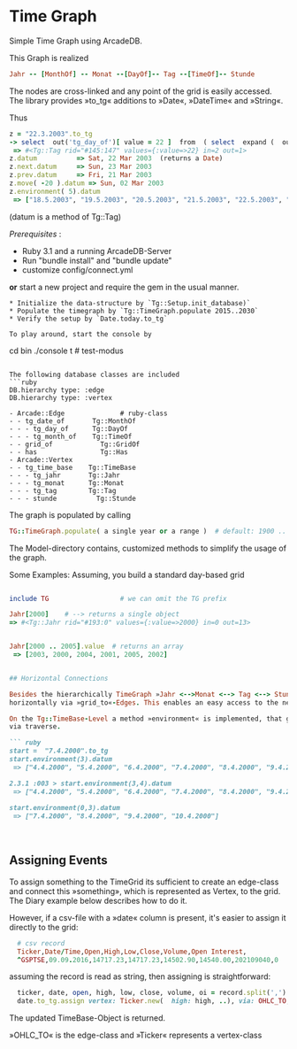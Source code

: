 # Time Graph 

Simple Time Graph using ArcadeDB. 

This Graph is realized

```ruby
Jahr -- [MonthOf] -- Monat --[DayOf]-- Tag --[TimeOf]-- Stunde
```
The nodes are cross-linked and any point of the grid is easily accessed.  
The library provides »to_tg« additions to »Date«, »DateTime« and »String«. 

Thus

```ruby
z = "22.3.2003".to_tg
-> select  out('tg_day_of')[ value = 22 ]  from  ( select  expand (  out('tg_month_of')[ value = 3 ]  ) from  ( select from tg_jahr where value = 2003  )   )
 => #<Tg::Tag rid="#145:147" values={:value=>22} in=2 out=1>
z.datum          => Sat, 22 Mar 2003  (returns a Date)
z.next.datum     => Sun, 23 Mar 2003
z.prev.datum     => Fri, 21 Mar 2003
z.move( -20 ).datum => Sun, 02 Mar 2003 
z.environment( 5).datum
 => ["18.5.2003", "19.5.2003", "20.5.2003", "21.5.2003", "22.5.2003", "23.5.2003", "24.5.2003", "25.5.2003", "26.5.2003", "27.5.2003", "28.5.2003"] 


```
(datum is a method of Tg::Tag)

*Prerequisites* : 
* Ruby 3.1  and a running ArcadeDB-Server
* Run "bundle install" and "bundle update"
* customize config/connect.yml

**or** start a new project and require the gem in the usual manner.

```
* Initialize the data-structure by `Tg::Setup.init_database)`
* Populate the timegraph by `Tg::TimeGraph.populate 2015..2030`
* Verify the setup by `Date.today.to_tg`

To play around, start the console by
```
  cd bin
  ./console t  # test-modus
```

The following database classes are included
```ruby
DB.hierarchy type: :edge 
DB.hierarchy type: :vertex 

- Arcade::Edge				# ruby-class
- - tg_date_of       Tg::MonthOf
- - - tg_day_of      Tg::DayOf
- - - tg_month_of    Tg::TimeOf
- - grid_of		       Tg::GridOf
- - has    		       Tg::Has
- Arcade::Vertex 
- - tg_time_base    Tg::TimeBase
- - - tg_jahr       Tg::Jahr
- - - tg_monat      Tg::Monat
- - - tg_tag        Tg::Tag
- - - stunde	      Tg::Stunde
```

The graph is populated by calling 

```ruby
TG::TimeGraph.populate( a single year or a range )  # default: 1900 .. 2050
```


The Model-directory contains, customized methods to simplify the usage of the graph.

Some Examples:
Assuming, you build a standard day-based grid

```ruby

include TG					# we can omit the TG prefix

Jahr[2000]    # --> returns a single object
=> #<Tg::Jahr rid="#193:0" values={:value=>2000} in=0 out=13> 


Jahr[2000 .. 2005].value  # returns an array
 => [2003, 2000, 2004, 2001, 2005, 2002] 


## Horizontal Connections

Besides the hierarchically TimeGraph »Jahr <-->Monat <--> Tag <--> Stunde«  the Vertices are connected
horizontally via »grid_to«-Edges. This enables an easy access to the neighbours.

On the Tg::TimeBase-Level a method »environment« is implemented, that gathers the adjacent vertices 
via traverse.

``` ruby
start =  "7.4.2000".to_tg
start.environment(3).datum
 => ["4.4.2000", "5.4.2000", "6.4.2000", "7.4.2000", "8.4.2000", "9.4.2000", "10.4.2000"] 

2.3.1 :003 > start.environment(3,4).datum
 => ["4.4.2000", "5.4.2000", "6.4.2000", "7.4.2000", "8.4.2000", "9.4.2000", "10.4.2000", "11.4.2000"] 
 
start.environment(0,3).datum
 => ["7.4.2000", "8.4.2000", "9.4.2000", "10.4.2000"] 
 
 
```

## Assigning Events

To assign something to the TimeGrid its sufficient to create an edge-class and connect this »something», 
which is represented as Vertex, to the grid. The Diary example below describes how to do it.

However, if a csv-file  with a »date« column is present, it's easier to assign it directly 
to the grid:

``` ruby
  # csv record 
  Ticker,Date/Time,Open,High,Low,Close,Volume,Open Interest,
  ^GSPTSE,09.09.2016,14717.23,14717.23,14502.90,14540.00,202109040,0
```
assuming the record is read as string, then assigning is straightforward:
``` ruby
  ticker, date, open, high, low, close, volume, oi = record.split(',')
  date.to_tg.assign vertex: Ticker.new(  high: high, ..), via: OHLC_TO, attributes:{ symbol: ticker }
``` 
The updated TimeBase-Object is returned. 

»OHLC_TO« is the edge-class and »Ticker« represents a vertex-class
